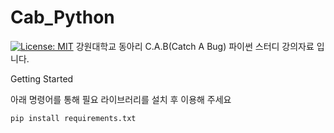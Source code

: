 # Cab_Python
[![License: MIT](https://img.shields.io/badge/License-MIT-green.svg)](https://opensource.org/licenses/MIT)
강원대학교 동아리 C.A.B(Catch A Bug) 파이썬 스터디 강의자료 입니다.

Getting Started

아래 명령어를 통해 필요 라이브러리를 설치 후 이용해 주세요

```
pip install requirements.txt
```

